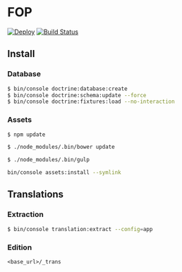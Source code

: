 # FOP

[![Deploy](https://www.herokucdn.com/deploy/button.png)](https://heroku.com/deploy?template=https://github.com/brieucthomas/fop)
[![Build Status](https://img.shields.io/travis/brieucthomas/fop/develop.svg?style=flat-square)](https://travis-ci.org/brieucthomas/fop)

## Install

### Database

``` bash 
$ bin/console doctrine:database:create
$ bin/console doctrine:schema:update --force
$ bin/console doctrine:fixtures:load --no-interaction
```

### Assets

``` bash
$ npm update
```

``` bash
$ ./node_modules/.bin/bower update
```

``` bash
$ ./node_modules/.bin/gulp
```

``` bash
bin/console assets:install --symlink
```

## Translations

### Extraction

``` bash
$ bin/console translation:extract --config=app
```

### Edition

```
<base_url>/_trans
```
